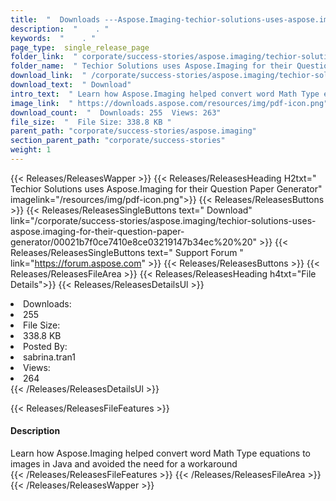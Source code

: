 ```yaml
---
title:  "  Downloads ---Aspose.Imaging-techior-solutions-uses-aspose.imaging-for-their-question-paper-generator . " 
description:  "    . " 
keywords:  "    . " 
page_type:  single_release_page
folder_link:  " corporate/success-stories/aspose.imaging/techior-solutions-uses-aspose.imaging-for-their-question-paper-generator/"
folder_name:  " Techior Solutions uses Aspose.Imaging for their Question Paper Generator"
download_link:  " /corporate/success-stories/aspose.imaging/techior-solutions-uses-aspose.imaging-for-their-question-paper-generator/00021b7f0ce7410e8ce03219147b34ec"
download_text:  " Download"
intro_text:  " Learn how Aspose.Imaging helped convert word Math Type equations to images in Ja..."
image_link:  " https://downloads.aspose.com/resources/img/pdf-icon.png"
download_count:  "  Downloads: 255  Views: 263"
file_size:  "  File Size: 338.8 KB "
parent_path: "corporate/success-stories/aspose.imaging"
section_parent_path: "corporate/success-stories"
weight: 1 
---
```


{{< Releases/ReleasesWapper >}}
  {{< Releases/ReleasesHeading H2txt=" Techior Solutions uses Aspose.Imaging for their Question Paper Generator" imagelink="/resources/img/pdf-icon.png">}}
  {{< Releases/ReleasesButtons >}}
    {{< Releases/ReleasesSingleButtons text=" Download" link="/corporate/success-stories/aspose.imaging/techior-solutions-uses-aspose.imaging-for-their-question-paper-generator/00021b7f0ce7410e8ce03219147b34ec%20%20" >}}
    {{< Releases/ReleasesSingleButtons text=" Support Forum " link="https://forum.aspose.com" >}}
  {{< Releases/ReleasesButtons >}}
  {{< Releases/ReleasesFileArea >}}
    {{< Releases/ReleasesHeading h4txt="File Details">}}
    {{< Releases/ReleasesDetailsUl >}}
             <li>Downloads:</li><li>255</li><li>File Size:</li><li>338.8 KB</li><li>Posted By:</li><li>sabrina.tran1</li><li>Views:</li><li>264</li>
    {{< /Releases/ReleasesDetailsUl >}}

  {{< Releases/ReleasesFileFeatures >}}
      <h4>Description</h4><div class="HTMLDescription">Learn how Aspose.Imaging helped convert word Math Type equations to images in Java and avoided the need for a workaround</div>
  {{< /Releases/ReleasesFileFeatures >}}
 {{< /Releases/ReleasesFileArea >}}
{{< /Releases/ReleasesWapper >}}



